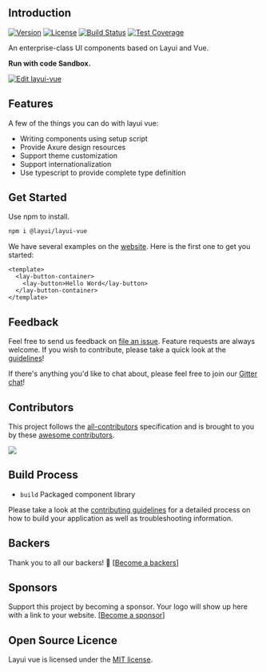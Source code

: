 ## Introduction

<p>  
  <a href="https://www.npmjs.com/package/@layui/layui-vue"><img src="https://img.shields.io/npm/v/@layui/layui-vue.svg?sanitize=true" alt="Version"></a>
  <a href="https://www.npmjs.com/package/@layui/layui-vue"><img src="https://img.shields.io/npm/l/@layui/layui-vue.svg?sanitize=true" alt="License"></a>
  <a href="https://travis-ci.org/sentsin/layui"><img alt="Build Status" src="https://img.shields.io/travis/sentsin/layui/master.svg"></a>
  <a href="https://coveralls.io/r/sentsin/layui?branch=master"><img alt="Test Coverage" src="https://img.shields.io/coveralls/sentsin/layui/master.svg"></a>
</p>

An enterprise-class UI components based on Layui and Vue.

**Run with code Sandbox.**

[![Edit layui-vue](https://codesandbox.io/static/img/play-codesandbox.svg)](https://codesandbox.io/s/11mvy)

## Features

A few of the things you can do with layui vue:

* Writing components using setup script
* Provide Axure design resources
* Support theme customization
* Support internationalization
* Use typescript to provide complete type definition

## Get Started

Use npm to install.

```bash
npm i @layui/layui-vue
```
We have several examples on the [website](http://layui.pearadmin.com). Here is the first one to get you started:

```
<template>
  <lay-button-container>
    <lay-button>Hello Word</lay-button>
  </lay-button-container>
</template>
```

## Feedback

Feel free to send us feedback on [file an issue](https://github.com/layui-vue/layui-vue/issues/new). Feature requests are always welcome. If you wish to contribute, please take a quick look at the [guidelines](./CONTRIBUTING.md)!

If there's anything you'd like to chat about, please feel free to join our [Gitter chat](https://gitter.im/layui-vue/community)!

## Contributors

This project follows the [all-contributors](https://github.com/layui-vue/layui-vue/graphs/contributors) specification and is brought to you by these [awesome contributors](https://github.com/layui-vue/layui-vue/graphs/contributors).

<a href="https://github.com/layui-vue/layui-vue/graphs/contributors">
  <img src="https://contrib.rocks/image?repo=layui-vue/layui-vue" />
</a>

## Build Process

- `build` Packaged component library

Please take a look at the [contributing guidelines](./CONTRIBUTING.md) for a detailed process on how to build your application as well as troubleshooting information.

## Backers 

Thank you to all our backers! 🙏 [[Become a backers](https://opencollective.com/layui-vue#backer)]

## Sponsors 

Support this project by becoming a sponsor. Your logo will show up here with a link to your website. [[Become a sponsor](https://opencollective.com/layui-vue#sponsor)]

## Open Source Licence

Layui vue is licensed under the [MIT license](https://opensource.org/licenses/MIT).